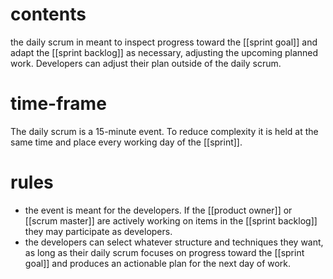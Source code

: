# contents
the daily scrum in meant to inspect progress toward the [[sprint goal]] and adapt the [[sprint backlog]] as necessary, adjusting the upcoming planned work. Developers can adjust their plan outside of the daily scrum.

# time-frame
The daily scrum is a 15-minute event. To reduce complexity it is held at the same time and place every working day of the [[sprint]].

# rules
- the event is meant for the developers. If the [[product owner]] or [[scrum master]] are actively working on items in the [[sprint backlog]] they may participate as developers.
- the developers can select whatever structure and techniques they want, as long as their daily scrum focuses on progress toward the [[sprint goal]] and produces an actionable plan for the next day of work.
